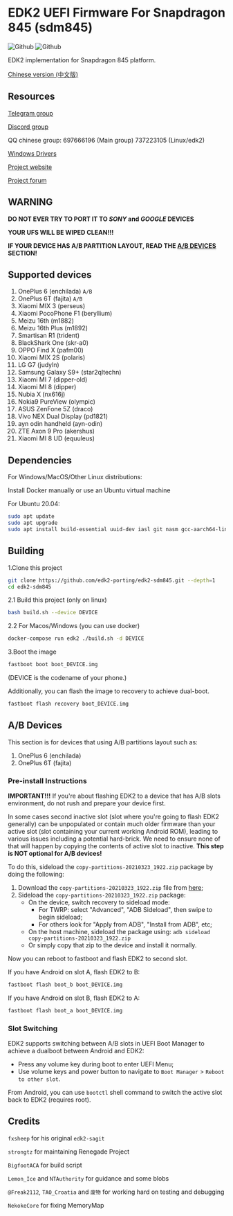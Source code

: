 # EDK2 UEFI Firmware For Snapdragon 845 (sdm845)

![Github](https://img.shields.io/github/downloads/edk2-porting/edk2-sdm845/total)
![Github](https://img.shields.io/github/v/release/edk2-porting/edk2-sdm845?include_prereleases)

EDK2 implementation for Snapdragon 845 platform.

[Chinese version (中文版)](https://github.com/edk2-porting/edk2-sdm845/blob/master/README.zh.md)

## Resources

[Telegram group](https://t.me/joinchat/MNjTmBqHIokjweeN0SpoyA)

[Discord group](https://discord.gg/XXBWfag)

QQ chinese group: 697666196 (Main group)    737223105 (Linux/edk2)

[Windows Drivers](https://github.com/edk2-porting/WOA-Drivers)

[Project website](https://renegade-project.org/)

[Project forum](https://forum.renegade-project.org/)

## WARNING

**DO NOT EVER TRY TO PORT IT TO *SONY* and *GOOGLE* DEVICES**

**YOUR UFS WILL BE WIPED CLEAN!!!**

**IF YOUR DEVICE HAS A/B PARTITION LAYOUT, READ THE [A/B DEVICES](#ab-devices) SECTION!**

## Supported devices

1.  OnePlus 6                 (enchilada)   `A/B`
2.  OnePlus 6T                (fajita)      `A/B`
3.  Xiaomi MIX 3              (perseus)
4.  Xiaomi PocoPhone F1       (beryllium)
5.  Meizu 16th                (m1882)
6.  Meizu 16th Plus           (m1892)
7.  Smartisan R1              (trident)
8.  BlackShark One            (skr-a0)
9.  OPPO Find X               (pafm00)
10. Xiaomi MIX 2S             (polaris)
11. LG G7                     (judyln)
12. Samsung Galaxy S9+        (star2qltechn)
13. Xiaomi MI 7               (dipper-old)
14. Xiaomi MI 8               (dipper)
15. Nubia X                   (nx616j)
16. Nokia9 PureView           (olympic)
17. ASUS ZenFone 5Z           (draco)
18. Vivo NEX Dual Display     (pd1821)
19. ayn odin handheld         (ayn-odin)
20. ZTE Axon 9 Pro            (akershus)
21. Xiaomi MI 8 UD            (equuleus)

## Dependencies

For Windows/MacOS/Other Linux distributions:

Install Docker manually or use an Ubuntu virtual machine

For Ubuntu 20.04:

```bash
sudo apt update
sudo apt upgrade
sudo apt install build-essential uuid-dev iasl git nasm gcc-aarch64-linux-gnu abootimg python3-distutils python3-pil python3-git
```

## Building

1.Clone this project

```bash
git clone https://github.com/edk2-porting/edk2-sdm845.git --depth=1
cd edk2-sdm845
```

2.1 Build this project (only on linux)

```bash
bash build.sh --device DEVICE
```

2.2 For Macos/Windows (you can use docker)

````bash
docker-compose run edk2 ./build.sh -d DEVICE
````

3.Boot the image

```bash
fastboot boot boot_DEVICE.img
```

(DEVICE is the codename of your phone.)

Additionally, you can flash the image to recovery to achieve dual-boot.

```bash
fastboot flash recovery boot_DEVICE.img
```

## A/B Devices

This section is for devices that using A/B partitions layout such as:

1. OnePlus 6     (enchilada)
2. OnePlus 6T    (fajita)

### Pre-install Instructions

**IMPORTANT!!!** If you're about flashing EDK2 to a device that has A/B slots environment, do not rush and prepare your device first.

In some cases second inactive slot (slot where you're going to flash EDK2 generally) can be unpopulated or contain much older firmware than your active slot (slot containing your current working Android ROM), leading to various issues including a potential hard-brick. We need to ensure none of that will happen by copying the contents of active slot to inactive. **This step is NOT optional for A/B devices!**

To do this, sideload the `copy-partitions-20210323_1922.zip` package by doing the following:

1. Download the `copy-partitions-20210323_1922.zip` file from [here](assets/copy-partitions-20210323_1922.zip);
2. Sideload the `copy-partitions-20210323_1922.zip` package:
    * On the device, switch recovery to sideload mode:
      * For TWRP: select "Advanced", "ADB Sideload", then swipe to begin sideload;
      * For others look for "Apply from ADB", "Install from ADB", etc;
    * On the host machine, sideload the package using: `adb sideload copy-partitions-20210323_1922.zip`
    * Or simply copy that zip to the device and install it normally.

Now you can reboot to fastboot and flash EDK2 to second slot.

If you have Android on slot A, flash EDK2 to B:
```bash
fastboot flash boot_b boot_DEVICE.img
```
If you have Android on slot B, flash EDK2 to A:
```bash
fastboot flash boot_a boot_DEVICE.img
```

### Slot Switching

EDK2 supports switching between A/B slots in UEFI Boot Manager to achieve a dualboot between Android and EDK2:

* Press any volume key during boot to enter UEFI Menu;
* Use volume keys and power button to navigate to `Boot Manager` > `Reboot to other slot`.

From Android, you can use `bootctl` shell command to switch the active slot back to EDK2 (requires root).

## Credits

`fxsheep` for his original `edk2-sagit`

`strongtz` for maintaining Renegade Project

`BigfootACA` for build script

`Lemon_Ice` and `NTAuthority` for guidance and some blobs

`@Freak2112`, `TAO_Croatia` and `废物` for working hard on testing and debugging

`NekokeCore` for fixing MemoryMap
